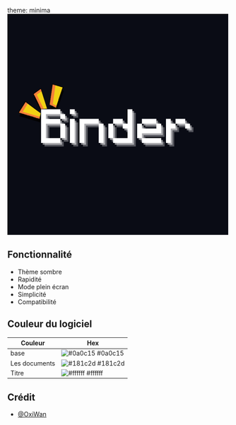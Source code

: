 theme: minima
![Binder](https://github.com/OxiWanV2/Binder/blob/main/Binder.png?raw=true)


## Fonctionnalité

- Thème sombre
- Rapidité
- Mode plein écran
- Simplicité
- Compatibilité
## Couleur du logiciel

| Couleur             | Hex                                                                |
| ----------------- | ------------------------------------------------------------------ |
| base | ![#0a0c15](https://via.placeholder.com/10/0a0c15?text=+) #0a0c15 |
| Les documents | ![#181c2d](https://via.placeholder.com/10/181c2d?text=+) #181c2d |
| Titre | ![#ffffff](https://via.placeholder.com/10/ffffff?text=+) #ffffff |

## Crédit

- [@OxiWan](https://github.com/OxiWanV2)

